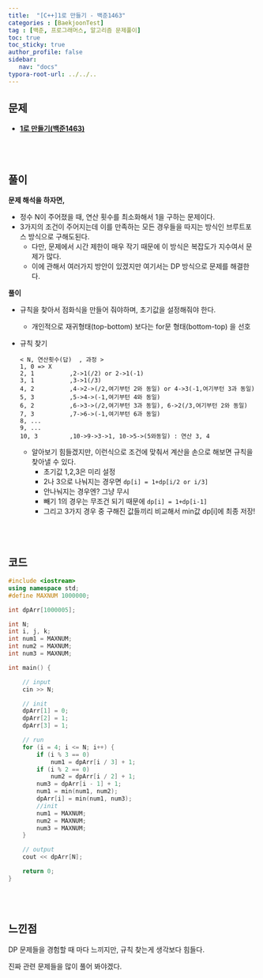 ```yaml
---
title:  "[C++]1로 만들기 - 백준1463"
categories : [BaekjoonTest]
tag : [백준, 프로그래머스, 알고리즘 문제풀이]
toc: true
toc_sticky: true
author_profile: false
sidebar:
   nav: "docs"
typora-root-url: ../../..
---
```




## 문제

* **[1로 만들기(백준1463)](https://www.acmicpc.net/problem/1463)**

<br><br>

## 풀이

**문제 해석을 하자면,**

* 정수 N이 주어졌을 때, 연산 횟수를 최소화해서 1을 구하는 문제이다.
* 3가지의 조건이 주어지는데 이를 만족하는 모든 경우들을 따지는 방식인 브루트포스 방식으로 구해도된다.
  * 다만, 문제에서 시간 제한이 매우 작기 때문에 이 방식은 복잡도가 지수여서 문제가 많다.
  * 이에 관해서 여러가지 방안이 있겠지만 여기서는 DP 방식으로 문제를 해결한다.




**풀이**

* 규칙을 찾아서 점화식을 만들어 줘야하며, 초기값을 설정해줘야 한다.

  * 개인적으로 재귀형태(top-bottom) 보다는 for문 형태(bottom-top) 을 선호

* 규칙 찾기

  ```
  < N, 연산횟수(답)  , 과정 >
  1, 0 => X
  2, 1			,2->1(/2) or 2->1(-1)
  3, 1			,3->1(/3)
  4, 2			,4->2->(/2,여기부턴 2와 동일) or 4->3(-1,여기부턴 3과 동일)
  5, 3			,5->4->(-1,여기부턴 4와 동일)
  6, 2			,6->3->(/2,여기부턴 3과 동일), 6->2(/3,여기부턴 2와 동일)
  7, 3			,7->6->(-1,여기부턴 6과 동일)
  8, ...
  9, ...
  10, 3			,10->9->3->1, 10->5->(5와동일) : 연산 3, 4
  ```

  * 알아보기 힘들겠지만, 이런식으로 조건에 맞춰서 계산을 손으로 해보면 규칙을 찾아낼 수 있다.
    * 초기값 1,2,3은 미리 설정
    * 2나 3으로 나눠지는 경우면 `dp[i] = 1+dp[i/2 or i/3]`
    * 안나눠지는 경우엔? 그냥 무시
    * 빼기 1의 경우는 무조건 되기 때문에 `dp[i] = 1+dp[i-1]`
    * 그리고 3가지 경우 중 구해진 값들끼리 비교해서 min값 dp[i]에 최종 저장!



<br><br>

## 코드

```c++
#include <iostream>
using namespace std;
#define MAXNUM 1000000;

int dpArr[1000005];

int N;
int i, j, k;
int num1 = MAXNUM;
int num2 = MAXNUM;
int num3 = MAXNUM;

int main() {

	// input
	cin >> N;

	// init
	dpArr[1] = 0;
	dpArr[2] = 1;
	dpArr[3] = 1;

	// run
	for (i = 4; i <= N; i++) {
		if (i % 3 == 0) 
			num1 = dpArr[i / 3] + 1;
		if (i % 2 == 0)
			num2 = dpArr[i / 2] + 1;
		num3 = dpArr[i - 1] + 1;
		num1 = min(num1, num2);
		dpArr[i] = min(num1, num3);
		//init
		num1 = MAXNUM;
		num2 = MAXNUM;
		num3 = MAXNUM;
	}

	// output
	cout << dpArr[N];

	return 0;
}
```

<br><br>

## 느낀점

DP 문제들을 경험할 때 마다 느끼지만, 규칙 찾는게 생각보다 힘들다.

진짜 관련 문제들을 많이 풀어 봐야겠다.
